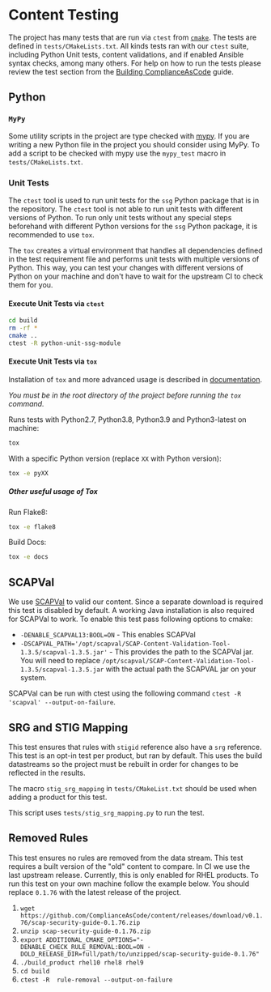# Content Testing

The project has many tests that are run via `ctest` from [`cmake`](https://cmake.org/).
The tests are defined in `tests/CMakeLists.txt`.
All kinds tests ran with our `ctest` suite, including Python Unit tests, content validations, and if enabled Ansible syntax checks, among many others.
For help on how to run the tests please review the test section from the [Building ComplianceAsCode](02_building_complianceascode) guide.

## Python

### `MyPy`

Some utility scripts in the project are type checked with [mypy](http://mypy-lang.org/).
If you are writing a new Python file in the project you should consider using MyPy.
To add a script to be checked with mypy use the `mypy_test` macro in `tests/CMakeLists.txt`.

### Unit Tests

The `ctest` tool is used to run unit tests for the `ssg` Python package that is in the repository.
The `ctest` tool is not able to run unit tests with different versions of Python.
To run only unit tests without any special steps beforehand with different Python versions for the `ssg` Python package, it is recommended to use `tox`.

The `tox` creates a virtual environment that handles all dependencies defined in the test requirement file and performs unit tests with multiple versions of Python.
This way, you can test your changes with different versions of Python on your machine and don't have to wait for the upstream CI to check them for you.

#### Execute Unit Tests via `ctest`

```bash
cd build
rm -rf *
cmake ..
ctest -R python-unit-ssg-module
```

#### Execute Unit Tests via `tox`

Installation of `tox` and more advanced usage is described in [documentation](https://tox.wiki/en/4.11.3/).

*You must be in the root directory of the project before running the `tox` command.*

Runs tests with Python2.7, Python3.8, Python3.9 and Python3-latest on machine:

```bash
tox
```

With a specific Python version (replace `XX` with Python version):

```bash
tox -e pyXX
```

##### Other useful usage of Tox

Run Flake8:

```bash
tox -e flake8
```

Build Docs:

```bash
tox -e docs
```

## SCAPVal

We use [SCAPVal](https://csrc.nist.gov/Projects/scap-validation-program/Validation-Test-Content) to valid our content.
Since a separate download is required this test is disabled by default.
A working Java installation is also required for SCAPVal to work.
To enable this test pass following options to cmake:

* `-DENABLE_SCAPVAL13:BOOL=ON` - This enables SCAPVal
* `-DSCAPVAL_PATH='/opt/scapval/SCAP-Content-Validation-Tool-1.3.5/scapval-1.3.5.jar'` - This provides the path to the SCAPVal jar.
You will need to replace `/opt/scapval/SCAP-Content-Validation-Tool-1.3.5/scapval-1.3.5.jar` with the actual path the SCAPVAL jar on your system.

SCAPVal can be run with ctest using the following command `ctest -R 'scapval' --output-on-failure`.

## SRG and STIG Mapping
This test ensures that rules with `stigid` reference also have a `srg` reference.
This test is an opt-in test per product, but ran by default.
This uses the build datastreams so the project must be rebuilt in order for changes to be reflected in the results.

The macro `stig_srg_mapping` in `tests/CMakeList.txt` should be used when adding a product for this test.

This script uses `tests/stig_srg_mapping.py` to run the test.

## Removed Rules
This test ensures no rules are removed from the data stream.
This test requires a built version of the "old" content to compare.
In CI we use the last upstream release.
Currently, this is only enabled for RHEL products.
To run this test on your own machine follow the example below.
You should replace `0.1.76` with the latest release of the project.

1. `wget https://github.com/ComplianceAsCode/content/releases/download/v0.1.76/scap-security-guide-0.1.76.zip`
1. `unzip scap-security-guide-0.1.76.zip`
1. `export ADDITIONAL_CMAKE_OPTIONS="-DENABLE_CHECK_RULE_REMOVAL:BOOL=ON -DOLD_RELEASE_DIR=full/path/to/unzipped/scap-security-guide-0.1.76"`
1. `./build_product rhel10 rhel8 rhel9`
1. `cd build`
1. `ctest -R  rule-removal --output-on-failure`
